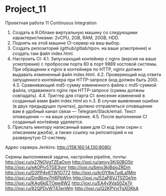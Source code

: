 # Project_11

Проектная работа 11
Continuous Integration

1. Создать в Я.Облаке виртуальную машину со следующими характеристиками: 2vCPU, 2GB, RAM, 20GB, HDD.
2. Поднять на этой машине CI-сервер на ваш выбор.
3. Создать репозиторий (github/gitlab/проч. на ваше усмотрение) и создать там файл index.html.
4. Настроить CI:
    4.1. Запускающий контейнер с nginx (версия на ваше усмотрение) с пробросом порта 80 в порт 9889 хостовой системы. При обращении к nginx в контейнере по HTTP, nginx должен выдавать измененный файл index.html.
    4.2. Проверяющий код ответа запущенного контейнера при HTTP-запросе (код должен быть 200).
    4.3. Сравнивающий md5-сумму измененного файла с md5-суммой файла, отдаваемого nginx при HTTP-запросе (суммы должны совпадать).
    4.4. Триггер для старта CI: внесение изменений в созданный вами файл index.html из п.3. В случае выявления ошибки (в двух предыдущих пунктах), должно отправляться    оповещение вам в удобный канал связи — Telegram/Slack/email. Текст оповещения — на ваше усмотрение.
    4.5. После выполнения CI созданный контейнер удаляется.
5. Прислать ментору написанный вами для CI код (или скрин с описанием джоба), а также ссылку на репозиторий и на развернутую CI-систему.

Адрес сервера Jenkins:
http://158.160.14.130:8080/

Скрины выполняемой задачи, настройки pipeline, почты:
http://joxi.ru/p27NOVgTZEaOxm
http://joxi.ru/gmvy3KjS0BO5jr
http://joxi.ru/eAOPlv5TGE3ynr
http://joxi.ru/bmo3kjBsloZRDm
http://joxi.ru/D2PP4v6TW1O772
http://joxi.ru/krDY8w7udLa1Mm
http://joxi.ru/DmBbnv7H6PbWlm
http://joxi.ru/52aP8VJT0ZOe1m
http://joxi.ru/KAg6kjETOew8W2
http://joxi.ru/EA4y9VaS0Ze7jr
http://joxi.ru/82QPDvWT43enWm
http://joxi.ru/Q2KPVvjTgXDKkA